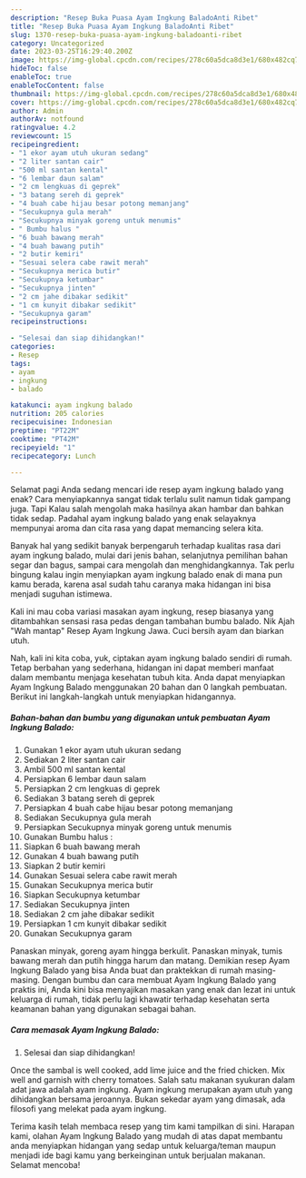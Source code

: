 ```yaml
---
description: "Resep Buka Puasa Ayam Ingkung BaladoAnti Ribet"
title: "Resep Buka Puasa Ayam Ingkung BaladoAnti Ribet"
slug: 1370-resep-buka-puasa-ayam-ingkung-baladoanti-ribet
category: Uncategorized
date: 2023-03-25T16:29:40.200Z
image: https://img-global.cpcdn.com/recipes/278c60a5dca8d3e1/680x482cq70/ayam-ingkung-balado-foto-resep-utama.jpg
hideToc: false
enableToc: true
enableTocContent: false
thumbnail: https://img-global.cpcdn.com/recipes/278c60a5dca8d3e1/680x482cq70/ayam-ingkung-balado-foto-resep-utama.jpg
cover: https://img-global.cpcdn.com/recipes/278c60a5dca8d3e1/680x482cq70/ayam-ingkung-balado-foto-resep-utama.jpg
author: Admin
authorAv: notfound
ratingvalue: 4.2
reviewcount: 15
recipeingredient:
- "1 ekor ayam utuh ukuran sedang"
- "2 liter santan cair"
- "500 ml santan kental"
- "6 lembar daun salam"
- "2 cm lengkuas di geprek"
- "3 batang sereh di geprek"
- "4 buah cabe hijau besar potong memanjang"
- "Secukupnya gula merah"
- "Secukupnya minyak goreng untuk menumis"
- " Bumbu halus "
- "6 buah bawang merah"
- "4 buah bawang putih"
- "2 butir kemiri"
- "Sesuai selera cabe rawit merah"
- "Secukupnya merica butir"
- "Secukupnya ketumbar"
- "Secukupnya jinten"
- "2 cm jahe dibakar sedikit"
- "1 cm kunyit dibakar sedikit"
- "Secukupnya garam"
recipeinstructions:

- "Selesai dan siap dihidangkan!"
categories:
- Resep
tags:
- ayam
- ingkung
- balado

katakunci: ayam ingkung balado 
nutrition: 205 calories
recipecuisine: Indonesian
preptime: "PT22M"
cooktime: "PT42M"
recipeyield: "1"
recipecategory: Lunch

---
```



Selamat pagi Anda sedang mencari ide resep ayam ingkung balado yang enak? Cara menyiapkannya sangat tidak terlalu sulit namun tidak gampang juga. Tapi Kalau salah mengolah maka hasilnya akan hambar dan bahkan tidak sedap. Padahal ayam ingkung balado yang enak selayaknya mempunyai aroma dan cita rasa yang dapat memancing selera kita.


Banyak hal yang sedikit banyak berpengaruh terhadap kualitas rasa dari ayam ingkung balado, mulai dari jenis bahan, selanjutnya pemilihan bahan segar dan bagus, sampai cara mengolah dan menghidangkannya. Tak perlu bingung kalau ingin menyiapkan ayam ingkung balado enak di mana pun kamu berada, karena asal sudah tahu caranya maka hidangan ini bisa menjadi suguhan istimewa.

Kali ini mau coba variasi masakan ayam ingkung, resep biasanya yang ditambahkan sensasi rasa pedas dengan tambahan bumbu balado. Nik Ajah &#34;Wah mantap&#34; Resep Ayam Ingkung Jawa. Cuci bersih ayam dan biarkan utuh.


Nah, kali ini kita coba, yuk, ciptakan ayam ingkung balado sendiri di rumah. Tetap berbahan yang sederhana, hidangan ini dapat memberi manfaat dalam membantu menjaga kesehatan tubuh kita. Anda dapat menyiapkan Ayam Ingkung Balado menggunakan 20 bahan dan 0 langkah pembuatan. Berikut ini langkah-langkah untuk menyiapkan hidangannya.

<!--inarticleads1-->

##### Bahan-bahan dan bumbu yang digunakan untuk pembuatan Ayam Ingkung Balado:

1. Gunakan 1 ekor ayam utuh ukuran sedang
1. Sediakan 2 liter santan cair
1. Ambil 500 ml santan kental
1. Persiapkan 6 lembar daun salam
1. Persiapkan 2 cm lengkuas di geprek
1. Sediakan 3 batang sereh di geprek
1. Persiapkan 4 buah cabe hijau besar potong memanjang
1. Sediakan Secukupnya gula merah
1. Persiapkan Secukupnya minyak goreng untuk menumis
1. Gunakan  Bumbu halus :
1. Siapkan 6 buah bawang merah
1. Gunakan 4 buah bawang putih
1. Siapkan 2 butir kemiri
1. Gunakan Sesuai selera cabe rawit merah
1. Gunakan Secukupnya merica butir
1. Siapkan Secukupnya ketumbar
1. Sediakan Secukupnya jinten
1. Sediakan 2 cm jahe dibakar sedikit
1. Persiapkan 1 cm kunyit dibakar sedikit
1. Gunakan Secukupnya garam


Panaskan minyak, goreng ayam hingga berkulit. Panaskan minyak, tumis bawang merah dan putih hingga harum dan matang. Demikian resep Ayam Ingkung Balado yang bisa Anda buat dan praktekkan di rumah masing-masing. Dengan bumbu dan cara membuat Ayam Ingkung Balado yang praktis ini, Anda kini bisa menyajikan masakan yang enak dan lezat ini untuk keluarga di rumah, tidak perlu lagi khawatir terhadap kesehatan serta keamanan bahan yang digunakan sebagai bahan. 

<!--inarticleads2-->

##### Cara memasak Ayam Ingkung Balado:


1. Selesai dan siap dihidangkan!

Once the sambal is well cooked, add lime juice and the fried chicken. Mix well and garnish with cherry tomatoes. Salah satu makanan syukuran dalam adat jawa adalah ayam ingkung. Ayam ingkung merupakan ayam utuh yang dihidangkan bersama jeroannya. Bukan sekedar ayam yang dimasak, ada filosofi yang melekat pada ayam ingkung. 

Terima kasih telah membaca resep yang tim kami tampilkan di sini. Harapan kami, olahan Ayam Ingkung Balado yang mudah di atas dapat membantu anda menyiapkan hidangan yang sedap untuk keluarga/teman maupun menjadi ide bagi kamu yang berkeinginan untuk berjualan makanan. Selamat mencoba!
